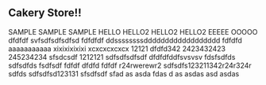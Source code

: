 ## Cakery Store!!

SAMPLE
SAMPLE
SAMPLE
HELLO
HELLO2
HELLO2
HELLO2
EEEEE
OOOOO
dfdfdf
svfsdfsdfsdfsd
fdfdfdf
ddssssssssdddddddddddddddddd
fdfdfd
aaaaaaaaaaa
xixixixixixi
xcxcxcxcxcx
12121
dfdfd342
2423432423
245234234
sfsdcsdf
1212121
sdfsdfsdfsdf
dfdfdfddfsvsvsv
fdsfsdfds
sdfsdfds
fsdfsdf
fdfdf
dfdfd
fdfdf
r24rwerewr2
sdfsdfs123211342r24r324r
sdfds sdfsdfsd123131
sfsdfsdf sfad as asda fdas d as asdas asd asdas
